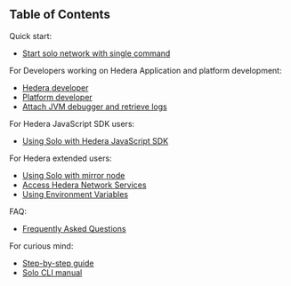 ## Table of Contents

Quick start:

* [Start solo network with single command](TaskTool.md)

For Developers working on Hedera Application and platform development:

* [Hedera developer](HederaDeveloper.md)
* [Platform developer](PlatformDeveloper.md)
* [Attach JVM debugger and retrieve logs](DebugLog/HowToDebugHederaServicesAndPlatformSDK.md)

For Hedera JavaScript SDK users:

* [Using Solo with Hedera JavaScript SDK](SDK.md)

For Hedera extended users:

* [Using Solo with mirror node](SoloWithMirrorNode.md)
* [Access Hedera Network Services](AccessHederaServices.md)
* [Using Environment Variables](Env.md)

FAQ:

* [Frequently Asked Questions](FAQ.md)

For curious mind:

* [Step-by-step guide](StepByStepGuide.md)
* [Solo CLI manual](SoloCLI.md)
